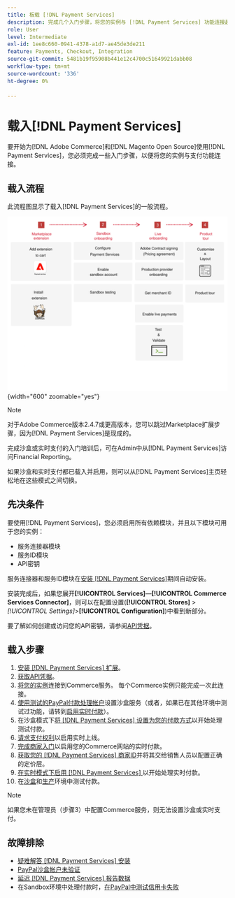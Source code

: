 ```yaml
---
title: 板载 [!DNL Payment Services]
description: 完成几个入门步骤，将您的实例与 [!DNL Payment Services] 功能连接起来。
role: User
level: Intermediate
exl-id: 1ee8c660-0941-4378-a1d7-ae45de3de211
feature: Payments, Checkout, Integration
source-git-commit: 5481b19f95908b441e12c4700c51649921dabb08
workflow-type: tm+mt
source-wordcount: '336'
ht-degree: 0%

---
```


# 载入[!DNL Payment Services]

要开始为[!DNL Adobe Commerce]和[!DNL Magento Open Source]使用[!DNL Payment Services]，您必须完成一些入门步骤，以便将您的实例与支付功能连接。

## 载入流程

此流程图显示了载入[!DNL Payment Services]的一般流程。

![载入流程](assets/onboarding-diagram.svg){width="600" zoomable="yes"}

>[!NOTE]
>
> 对于Adobe Commerce版本2.4.7或更高版本，您可以跳过Marketplace扩展步骤，因为[!DNL Payment Services]是现成的。

完成沙盒或实时支付的入门培训后，可在Admin中从[!DNL Payment Services]访问Financial Reporting。

如果沙盒和实时支付都已载入并启用，则可以从[!DNL Payment Services]主页轻松地在这些模式之间切换。

## 先决条件

要使用[!DNL Payment Services]，您必须启用所有依赖模块，并且以下模块可用于您的实例：

* 服务连接器模块
* 服务ID模块
* API密钥

服务连接器和服务ID模块在[安装 [!DNL Payment Services]](install.md)期间自动安装。

安装完成后，如果您展开&#x200B;**[!UICONTROL Services]**—**[!UICONTROL Commerce Services Connector]**，则可以在配置设置(**[!UICONTROL Stores]** > _[!UICONTROL Settings]_>**[!UICONTROL Configuration]**)中看到新部分。

要了解如何创建或访问您的API密钥，请参阅[API凭据](#obtain-api-credentials)。

## 载入步骤

1. [安装 [!DNL Payment Services] 扩展](install.md#get-payment-services)。
1. [获取API凭据](connect.md#obtain-api-credentials)。
1. [将您的实例](connect.md#configure-commerce-services)连接到Commerce服务。 每个Commerce实例只能完成一次此连接。
1. [使用测试的PayPal付款处理帐户](sandbox.md#enable-sandbox-testing)设置沙盒服务（或者，如果已在其他环境中测试过功能，请转到[启用实时付款](sandbox.md#enable-live-payments)）。
1. 在沙盒模式下[将 [!DNL Payment Services] 设置为您的付款方式](production.md#set-payment-services-as-payment-method)以开始处理测试付款。
1. [请求支付权利](production.md#request-payments-entitlement-from-adobe)以启用实时上线。
1. [完成商家入门](production.md#complete-merchant-onboarding)以启用您的Commerce网站的实时付款。
1. [获取您的 [!DNL Payment Services] 商家ID](production.md#configure-pricing-tier)并将其交给销售人员以配置正确的定价层。
1. [在实时模式下启用 [!DNL Payment Services] ](production.md#enable-live-payments)以开始处理实时付款。
1. 在[沙盒](sandbox.md#test-in-sandbox-environment)和[生产](production.md#test-in-production)环境中测试付款。

>[!NOTE]
>
>如果您未在管理员（步骤3）中配置Commerce服务，则无法设置沙盒或实时支付。

## 故障排除

* [疑难解答 [!DNL Payment Services] 安装](https://experienceleague.adobe.com/docs/commerce-knowledge-base/kb/troubleshooting/payments/payservices-install.html?lang=en)
* [PayPal沙盒帐户未验证](https://experienceleague.adobe.com/docs/commerce-knowledge-base/kb/troubleshooting/payments/payservices-paypal-acct.html)
* [延迟 [!DNL Payment Services] 报告数据](https://experienceleague.adobe.com/docs/commerce-knowledge-base/kb/troubleshooting/payments/payservices-report-info-delayed.html)
* 在Sandbox环境中处理付款时，[在PayPal中测试信用卡失败](https://experienceleague.adobe.com/docs/commerce-knowledge-base/kb/troubleshooting/payments/payservices-cc-sandbox-failure.html?lang=en)
